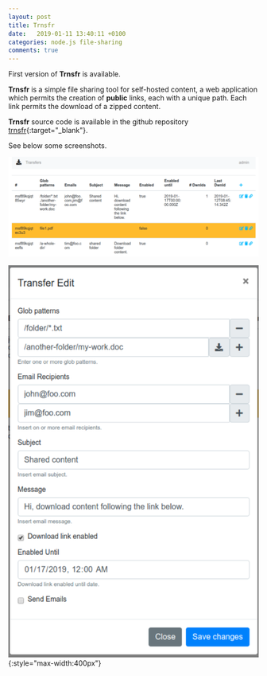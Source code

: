```yaml
---
layout: post
title: Trnsfr
date:   2019-01-11 13:40:11 +0100
categories: node.js file-sharing
comments: true
---
```


First version of **Trnsfr** is available.

**Trnsfr** is a simple file sharing tool for self-hosted content, a web application which permits the creation of **public** links, each with a unique path. Each link permits the download of a zipped content.

**Trnsfr** source code is available in the github repository [trnsfr](https://github.com/sermore/trnsfr){:target="_blank"}.

See below some screenshots.

![Admin transfers](/assets/trnsfr-1.png 'Admin transfers')

![Admin transfer detail](/assets/trnsfr-2.png 'Admin transfer detail'){:style="max-width:400px"}

